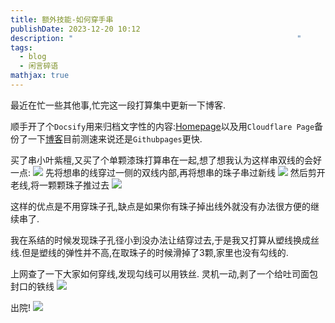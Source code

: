 ```yaml
---
title: 额外技能-如何穿手串
publishDate: 2023-12-20 10:12
description: "                                                  "
tags:
  - blog
  - 闲言碎语
mathjax: true
---
```

最近在忙一些其他事,忙完这一段打算集中更新一下博客.

顺手开了个`Docsify`用来归档文字性的内容:[Homepage](https://home.asyncx.top)以及用`Cloudflare Page`备份了一下[博客](https://blog.asyncx.top)目前测速来说还是`Githubpages`更快.

买了串小叶紫檀,又买了个单颗漆珠打算串在一起,想了想我认为这样串双线的会好一点:
![](https://cdn.jsdelivr.net/gh/A5yncX/img/images/202312201056546.png)
先将想串的线穿过一侧的双线内部,再将想串的珠子串过新线
![](https://cdn.jsdelivr.net/gh/A5yncX/img/images/202312201057785.png)
然后剪开老线,将一颗颗珠子推过去
![](https://cdn.jsdelivr.net/gh/A5yncX/img/images/202312201058729.png)

这样的优点是不用穿珠子孔,缺点是如果你有珠子掉出线外就没有办法很方便的继续串了.

我在系结的时候发现珠子孔径小到没办法让结穿过去,于是我又打算从塑线换成丝线.但是塑线的弹性并不高,在取珠子的时候滑掉了3颗,家里也没有勾线的.

上网查了一下大家如何穿线,发现勾线可以用铁丝. 灵机一动,剥了一个给吐司面包封口的铁线
![](https://cdn.jsdelivr.net/gh/A5yncX/img/images/202312201102617.png)

出院!
![](https://cdn.jsdelivr.net/gh/A5yncX/img/images/202312201104773.png)
